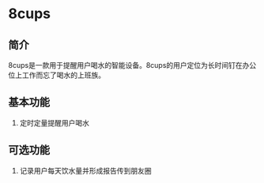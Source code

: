# 8cups
## 简介
8cups是一款用于提醒用户喝水的智能设备。8cups的用户定位为长时间钉在办公位上工作而忘了喝水的上班族。

## 基本功能
1. 定时定量提醒用户喝水

## 可选功能
1. 记录用户每天饮水量并形成报告传到朋友圈



